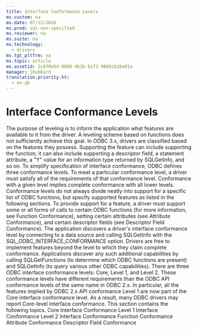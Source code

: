 ```yaml
---
title: Interface Conformance Levels
ms.custom: na
ms.date: 07/12/2016
ms.prod: sql-non-specified
ms.reviewer: na
ms.suite: na
ms.technology: 
  - drivers
ms.tgt_pltfrm: na
ms.topic: article
ms.assetid: 2c470e54-0600-4b2b-b1f3-9885cb28a01a
manager: jhubbard
translation.priority.ht: 
  - en-gb
---
```

# Interface Conformance Levels
<?xml version="1.0" encoding="utf-8"?>
<developerConceptualDocument xmlns="http://ddue.schemas.microsoft.com/authoring/2003/5" xmlns:xlink="http://www.w3.org/1999/xlink" xmlns:xsi="http://www.w3.org/2001/XMLSchema-instance" xsi:schemaLocation="http://ddue.schemas.microsoft.com/authoring/2003/5 http://dduestorage.blob.core.windows.net/ddueschema/developer.xsd">
  <introduction>
    <para>The purpose of leveling is to inform the application what features are available to it from the driver. A leveling scheme based on functions does not sufficiently achieve this goal. In ODBC 3.<legacyItalic>x</legacyItalic>, drivers are classified based on the features they possess. Supporting the feature can include supporting the function; it can also include supporting a descriptor field, a statement attribute, a "Y" value for an information type returned by <legacyBold>SQLGetInfo</legacyBold>, and so on.</para>
    <para>To simplify specification of interface conformance, ODBC defines three conformance levels. To meet a particular conformance level, a driver must satisfy all of the requirements of that conformance level. Conformance with a given level implies complete conformance with all lower levels.</para>
    <para>Conformance levels do not always divide neatly into support for a specific list of ODBC functions, but specify supported features as listed in the following sections. To provide support for a feature, a driver must support some or all forms of calls to certain ODBC functions (for more information, see <legacyLink xlink:href="bb5d68cf-d238-481e-babc-2e9401b4700e">Function Conformance</legacyLink>), setting certain attributes (see <legacyLink xlink:href="34fea100-10f9-46d5-bc50-3aa867b70f24">Attribute Conformance</legacyLink>), and certain descriptor fields (see <legacyLink xlink:href="6c29d93b-696c-4960-bff3-4d6bc41bc513">Descriptor Field Conformance</legacyLink>).</para>
    <para>The application discovers a driver's interface conformance level by connecting to a data source and calling <legacyBold>SQLGetInfo</legacyBold> with the SQL_ODBC_INTERFACE_CONFORMANCE option.</para>
    <para>Drivers are free to implement features beyond the level to which they claim complete conformance. Applications discover any such additional capabilities by calling <legacyBold>SQLGetFunctions</legacyBold> (to determine which ODBC functions are present) and <legacyBold>SQLGetInfo</legacyBold> (to query various other ODBC capabilities).</para>
    <para>There are three ODBC interface conformance levels: Core, Level 1, and Level 2.</para>
    <alert class="note">
      <para>These conformance levels have different requirements than the ODBC API conformance levels of the same name in ODBC 2<legacyItalic>.x</legacyItalic>. In particular, all the features implied by ODBC 2<legacyItalic>.x</legacyItalic> API conformance Level 1 are now part of the Core interface conformance level. As a result, many ODBC drivers may report Core-level interface conformance.</para>
    </alert>
    <para>This section contains the following topics.  </para>
    <list class="bullet">
      <listItem>
        <para>             <legacyLink xlink:href="aaaa864a-6477-45ff-a50a-96d8db66a252">Core Interface Conformance</legacyLink>           </para>
      </listItem>
      <listItem>
        <para>             <legacyLink xlink:href="ee3f5c08-0583-4f3b-8354-ef71b6086a7e">Level 1 Interface Conformance</legacyLink>           </para>
      </listItem>
      <listItem>
        <para>             <legacyLink xlink:href="2dc87840-f2fe-43dd-9d7b-bd95523081d9">Level 2 Interface Conformance</legacyLink>           </para>
      </listItem>
      <listItem>
        <para>             <legacyLink xlink:href="bb5d68cf-d238-481e-babc-2e9401b4700e">Function Conformance</legacyLink>           </para>
      </listItem>
      <listItem>
        <para>             <legacyLink xlink:href="34fea100-10f9-46d5-bc50-3aa867b70f24">Attribute Conformance</legacyLink>           </para>
      </listItem>
      <listItem>
        <para>             <legacyLink xlink:href="6c29d93b-696c-4960-bff3-4d6bc41bc513">Descriptor Field Conformance</legacyLink>           </para>
      </listItem>
    </list>
  </introduction>
  <relatedTopics />
</developerConceptualDocument>